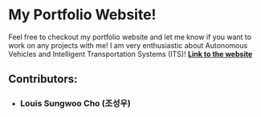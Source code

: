 # My Portfolio Website!
Feel free to checkout my portfolio website and let me know if you want to work on any projects with me! I am very enthusiastic about Autonomous Vehicles and Intelligent Transportation Systems (ITS)! [**Link to the website**](https://lotlouischoitslab.github.io/lotlouischoportfolio)

## Contributors:
- ### Louis Sungwoo Cho (조성우)


